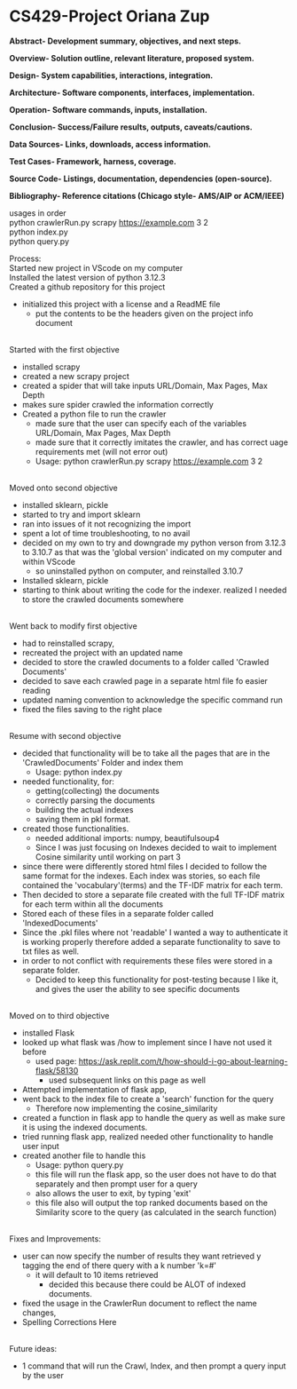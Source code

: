 # CS429-Project Oriana Zup

**Abstract- Development summary, objectives, and next steps.** 

**Overview- Solution outline, relevant literature, proposed system.**

**Design- System capabilities, interactions, integration.** 

**Architecture- Software components, interfaces, implementation.** 

**Operation- Software commands, inputs, installation.** 

**Conclusion- Success/Failure results, outputs, caveats/cautions.** 

**Data Sources- Links, downloads, access information.** 

**Test Cases- Framework, harness, coverage.** 

**Source Code- Listings, documentation, dependencies (open-source).** 

**Bibliography- Reference citations (Chicago style- AMS/AIP or ACM/IEEE)** 

usages in order <br>
python crawlerRun.py scrapy https://example.com 3 2 <br>
python index.py <br>
python query.py <br>

Process: <br>
Started new project in VScode on my computer <br>
Installed the latest version of python 3.12.3 <br>
Created a github repository for this project <br>
- initialized this project with a license and a ReadME file <br>
  - put the contents to be the headers given on the project info document <br> <br>

Started with the first objective <br>
- installed scrapy
- created a new scrapy project <br>
- created a spider that will take inputs URL/Domain, Max Pages, Max Depth <br>
- makes sure spider crawled the information correctly  <br>
- Created a python file to run the crawler <br>
  - made sure that the user can specify each of the variables URL/Domain, Max Pages, Max Depth <br>
  - made sure that it correctly imitates the crawler, and has correct uage requirements met (will not error out)<br>
  - Usage: python crawlerRun.py scrapy https://example.com 3 2 <br> <br>
 
Moved onto second objective <br>
- installed sklearn, pickle <br>
- started to try and import sklearn <br>
- ran into issues of it not recognizing the import <br>
- spent a lot of time troubleshooting, to no avail <br>
- decided on my own to try and downgrade my python verson from 3.12.3 to 3.10.7 as that was the 'global version' indicated on my computer and within VScode <br>
  - so uninstalled python on computer, and reinstalled 3.10.7 <br>
- Installed sklearn, pickle <br>
- starting to think about writing the code for the indexer. realized I needed to store the crawled documents somewhere <br> <br>

Went back to modify first objective <br>
- had to reinstalled scrapy, <br>
- recreated the project with an updated name <br>
- decided to store the crawled documents to a folder called 'Crawled Documents' <br>
- decided to save each crawled page in a separate html file fo easier reading <br>
- updated naming convention to acknowledge the specific command run <br>
- fixed the files saving to the right place <br> <br>

Resume with second objective  <br>
- decided that functionality will be to take all the pages that are in the 'CrawledDocuments' Folder and index them <br>
  - Usage: python index.py <br>
- needed functionality, for:  <br>
  - getting(collecting) the documents  <br>
  - correctly parsing the documents  <br>
  - building the actual indexes  <br>
  - saving them in pkl format.  <br>
- created those functionalities.  <br>
  - needed additional imports: numpy, beautifulsoup4
  - Since I was just focusing on Indexes decided to wait to implement Cosine similarity until working on part 3  <br>
- since there were differently stored html files I decided to follow the same format for the indexes. Each index was stories, so each file contained the 'vocabulary'(terms) and the TF-IDF matrix for each term.  <br>
- Then decided to store a separate file created with the full TF-IDF matrix for each term within all the documents  <br>
- Stored each of these files in a separate folder called 'IndexedDocuments'  <br>
- Since the .pkl files where not 'readable' I wanted a way to authenticate it is working properly therefore added a separate functionality to save to txt files as well.  <br>
- in order to not conflict with requirements these files were stored in a separate folder.  <br>
  - Decided to keep this functionality for post-testing because I like it, and gives the user the ability to see specific documents  <br>  <br>
 
Moved on to third objective   <br>
- installed Flask <br>
- looked up what flask was /how to implement since I have not used it before <br>
  - used page: https://ask.replit.com/t/how-should-i-go-about-learning-flask/58130 <br>
    - used subsequent links on this page as well <br>
- Attempted implementation of flask app, <br>
- went back to the index file to create a 'search' function for the query <br>
  - Therefore now implementing the cosine_similarity <br>
- created a function in flask app to handle the query as well as make sure it is using the indexed documents. <br>
- tried running flask app, realized needed other functionality to handle user input <br>
- created another file to handle this <br>
  - Usage: python query.py  <br>
  - this file will run the flask app, so the user does not have to do that separately and then prompt user for a query <br>
  - also allows the user to exit, by typing 'exit' <br>
  - this file also will output the top ranked documents based on the Similarity score to the query (as calculated in the search function) <br> <br>

Fixes and Improvements: <br>
- user can now specify the number of results they want retrieved y tagging the end of there query with a k number 'k=#' <br>
  - it will default to 10 items retrieved <br>
    - decided this because there could be ALOT of indexed documents. <br>
- fixed the usage in the CrawlerRun document to reflect the name changes,  <br>
- Spelling Corrections Here <br> <br>

Future ideas: <br>
- 1 command that will run the Crawl, Index, and then prompt a query input by the user <br>
